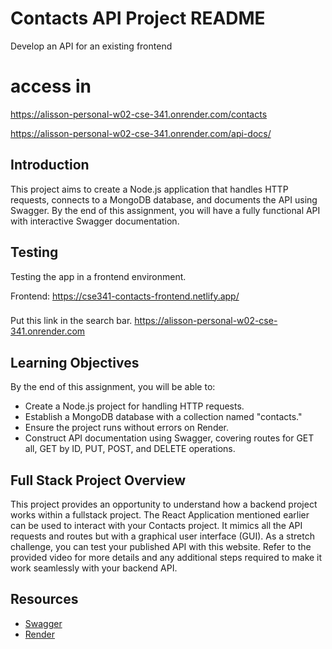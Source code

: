 # Contacts API Project README
Develop an API for an existing frontend

# access in
https://alisson-personal-w02-cse-341.onrender.com/contacts

https://alisson-personal-w02-cse-341.onrender.com/api-docs/


## Introduction
This project aims to create a Node.js application that handles HTTP requests, connects to a MongoDB database, and documents the API using Swagger. By the end of this assignment, you will have a fully functional API with interactive Swagger documentation.


###
## Testing
Testing the app in a frontend environment.

Frontend: https://cse341-contacts-frontend.netlify.app/
###
Put this link in the search bar.  https://alisson-personal-w02-cse-341.onrender.com

## Learning Objectives
By the end of this assignment, you will be able to:
- Create a Node.js project for handling HTTP requests.
- Establish a MongoDB database with a collection named "contacts."
- Ensure the project runs without errors on Render.
- Construct API documentation using Swagger, covering routes for GET all, GET by ID, PUT, POST, and DELETE operations.

## Full Stack Project Overview
This project provides an opportunity to understand how a backend project works within a fullstack project. The React Application mentioned earlier can be used to interact with your Contacts project. It mimics all the API requests and routes but with a graphical user interface (GUI). As a stretch challenge, you can test your published API with this website. Refer to the provided video for more details and any additional steps required to make it work seamlessly with your backend API.


## Resources
- [Swagger](https://swagger.io/)
- [Render](https://render.com/)


